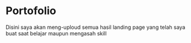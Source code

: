 # Portofolio

Disini saya akan meng-uploud semua hasil landing page yang telah saya buat saat belajar maupun mengasah skill
